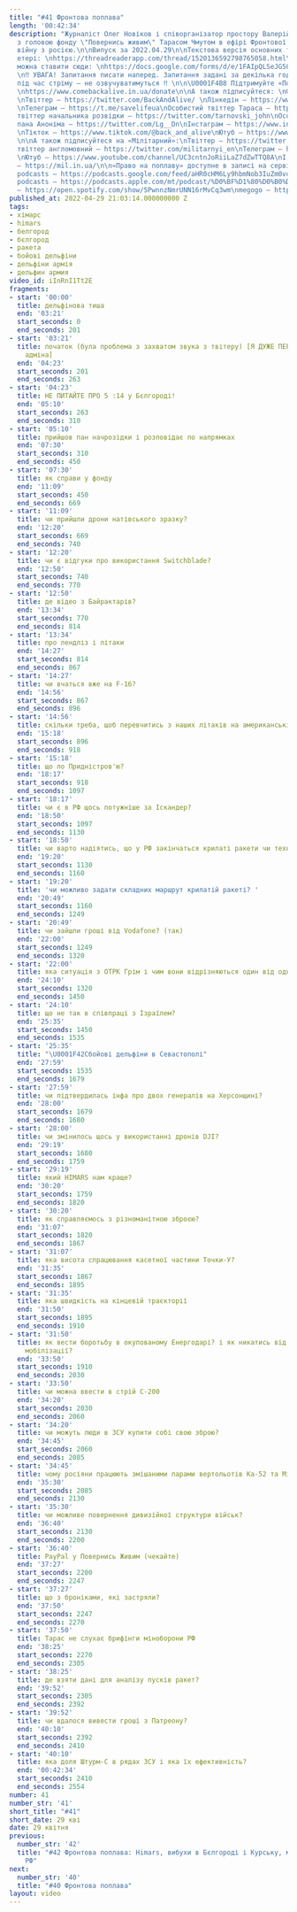 ```yaml
---
title: "#41 Фронтова поплава"
length: '00:42:34'
description: "Журналіст Олег Новіков і співорганізатор простору Валерій Агєєв обговорюють
  з головою фонду \"Повернись живим\" Тарасом Чмутом в ефірі Фронтової поплави обговорюють
  війну з росією.\n\nВипуск за 2022.04.29\n\nТекстова версія основних тез у цьому
  етері: \nhttps://threadreaderapp.com/thread/1520136592798765058.html\n\nЗапитання
  можна ставити сюди: \nhttps://docs.google.com/forms/d/e/1FAIpQLSeJG50oYSvMZFDr1lJp3sCCyhYLVIFlPiwydHwml6O8U5bhZQ/viewform
  \n‼️ УВАГА! Запитання писати наперед. Запитання задані за декілька годин до, чи
  під час стріму – не озвучуватимуться ‼️ \n\n\U0001F4B8 Підтримуйте «Повернись Живим»:
  \nhttps://www.comebackalive.in.ua/donate\n\nА також підписуйтеся: \nФейсбук – https://www.facebook.com/backandalive
  \nТвіттер – https://twitter.com/BackAndAlive/ \nЛінкедін – https://www.linkedin.com/company/come-back-alive/
  \nТелеграм – https://t.me/savelifeua\nОсобистий твіттер Тараса – https://twitter.com/TarasChmut\nОсобистий
  твіттер начальника розвідки – https://twitter.com/tarnovski_john\nОсобистий твіттер
  пана Аноніма – https://twitter.com/Lg__Dn\nІнстаграм – https://www.instagram.com/savelife.in.ua/
  \nТікток – https://www.tiktok.com/@back_and_alive\nЮтуб – https://www.youtube.com/channel/UCGIa6LSAw2Cl_P-DFv2pHXQ
  \n\nА також підписуйтеся на «Мілітарний»:\nТвіттер – https://twitter.com/mil_in_ua\nТа
  твіттер англомовний – https://twitter.com/militarnyi_en\nТелеграм – https://t.me/milinua
  \nЮтуб – https://www.youtube.com/channel/UC3cntnJoRiiLaZ7dZwTTQ8A\nІ читайте сайт
  – https://mil.in.ua/\n\n«Право на поплаву» доступне в записі на сервісах: \ngoogle
  podcasts – https://podcasts.google.com/feed/aHR0cHM6Ly9hbmNob3IuZm0vcy84ODhiMzE0Yy9wb2RjYXN0L3Jzcw\napple
  podcasts – https://podcasts.apple.com/mt/podcast/%D0%BF%D1%80%D0%B0%D0%B2%D0%BE-%D0%BD%D0%B0-%D0%BF%D0%BE%D0%BF%D0%BB%D0%B0%D0%B2%D1%83/id1613491809\nspotify
  – https://open.spotify.com/show/5PwnnzNmrUNN16rMvCq3wm\nmegogo – https://megogo.page.link/tA2y\n\n0"
published_at: 2022-04-29 21:03:14.000000000 Z
tags:
- хімарс
- himars
- белгород
- бєлгород
- ракета
- бойові дельфіни
- дельфіни армія
- дельфин армия
video_id: iInRnI1Tt2E
fragments:
- start: '00:00'
  title: дельфінова тиша
  end: '03:21'
  start_seconds: 0
  end_seconds: 201
- start: '03:21'
  title: початок (була проблема з захватом звука з твітеру) [Я ДУЖЕ ПЕРЕПРОШУЮ — примітка
    адміна]
  end: '04:23'
  start_seconds: 201
  end_seconds: 263
- start: '04:23'
  title: НЕ ПИТАЙТЕ ПРО 5 :14 у Бєлгороді!
  end: '05:10'
  start_seconds: 263
  end_seconds: 310
- start: '05:10'
  title: прийшов пан начрозідки і розповідає по напрямках
  end: '07:30'
  start_seconds: 310
  end_seconds: 450
- start: '07:30'
  title: як справи у фонду
  end: '11:09'
  start_seconds: 450
  end_seconds: 669
- start: '11:09'
  title: чи прийшли дрони натівського зразку?
  end: '12:20'
  start_seconds: 669
  end_seconds: 740
- start: '12:20'
  title: чи є відгуки про використання Switchblade?
  end: '12:50'
  start_seconds: 740
  end_seconds: 770
- start: '12:50'
  title: де відео з Байрактарів?
  end: '13:34'
  start_seconds: 770
  end_seconds: 814
- start: '13:34'
  title: про лендліз і літаки
  end: '14:27'
  start_seconds: 814
  end_seconds: 867
- start: '14:27'
  title: чи вчаться вже на F-16?
  end: '14:56'
  start_seconds: 867
  end_seconds: 896
- start: '14:56'
  title: скільки треба, щоб перевчитись з наших літаків на американські
  end: '15:18'
  start_seconds: 896
  end_seconds: 918
- start: '15:18'
  title: що по Придністров'ю?
  end: '18:17'
  start_seconds: 918
  end_seconds: 1097
- start: '18:17'
  title: чи є в РФ щось потужніше за Іскандер?
  end: '18:50'
  start_seconds: 1097
  end_seconds: 1130
- start: '18:50'
  title: чи варто надіятись, що у РФ закінчаться крилаті ракети чи техніка?
  end: '19:20'
  start_seconds: 1130
  end_seconds: 1160
- start: '19:20'
  title: 'чи можливо задати складних маршрут крилатій ракеті? '
  end: '20:49'
  start_seconds: 1160
  end_seconds: 1249
- start: '20:49'
  title: чи зайшли гроші від Vodafone? (так)
  end: '22:00'
  start_seconds: 1249
  end_seconds: 1320
- start: '22:00'
  title: яка ситуація з ОТРК Грім і чим вони відрізняються один від одного?
  end: '24:10'
  start_seconds: 1320
  end_seconds: 1450
- start: '24:10'
  title: що не так в співпраці з Ізраїлем?
  end: '25:35'
  start_seconds: 1450
  end_seconds: 1535
- start: '25:35'
  title: "\U0001F42Cбойові дельфіни в Севастополі"
  end: '27:59'
  start_seconds: 1535
  end_seconds: 1679
- start: '27:59'
  title: чи підтвердилась інфа про двох генералів на Херсонщині?
  end: '28:00'
  start_seconds: 1679
  end_seconds: 1680
- start: '28:00'
  title: чи змінилось щось у використанні дронів DJI?
  end: '29:19'
  start_seconds: 1680
  end_seconds: 1759
- start: '29:19'
  title: який HIMARS нам краще?
  end: '30:20'
  start_seconds: 1759
  end_seconds: 1820
- start: '30:20'
  title: як справляємось з різноманітною зброєю?
  end: '31:07'
  start_seconds: 1820
  end_seconds: 1867
- start: '31:07'
  title: яка висота спрацювання касетної частини Точки-У?
  end: '31:35'
  start_seconds: 1867
  end_seconds: 1895
- start: '31:35'
  title: яка швидкість на кінцевій траєкторії
  end: '31:50'
  start_seconds: 1895
  end_seconds: 1910
- start: '31:50'
  title: як вести боротьбу в окупованому Енергодарі? і як никатись від примусової
    мобілізації?
  end: '33:50'
  start_seconds: 1910
  end_seconds: 2030
- start: '33:50'
  title: чи можна ввести в стрій С-200
  end: '34:20'
  start_seconds: 2030
  end_seconds: 2060
- start: '34:20'
  title: чи можуть люди в ЗСУ купити собі свою зброю?
  end: '34:45'
  start_seconds: 2060
  end_seconds: 2085
- start: '34:45'
  title: чому росіяни працюють змішаними парами вертольотів Ка-52 та Мі-8?
  end: '35:30'
  start_seconds: 2085
  end_seconds: 2130
- start: '35:30'
  title: чи можливе повернення дивизійної структури військ?
  end: '36:40'
  start_seconds: 2130
  end_seconds: 2200
- start: '36:40'
  title: PayPal у Повернись Живим (чекайте)
  end: '37:27'
  start_seconds: 2200
  end_seconds: 2247
- start: '37:27'
  title: що з броніками, які застряли?
  end: '37:50'
  start_seconds: 2247
  end_seconds: 2270
- start: '37:50'
  title: Тарас не слухає брифінги міноборони РФ
  end: '38:25'
  start_seconds: 2270
  end_seconds: 2305
- start: '38:25'
  title: де взяти дані для аналізу пусків ракет?
  end: '39:52'
  start_seconds: 2305
  end_seconds: 2392
- start: '39:52'
  title: чи вдалося вивести гроші з Патреону?
  end: '40:10'
  start_seconds: 2392
  end_seconds: 2410
- start: '40:10'
  title: яка доля Штурм-С в рядах ЗСУ і яка їх ефективність?
  end: '00:42:34'
  start_seconds: 2410
  end_seconds: 2554
number: 41
number_str: '41'
short_title: "#41"
short_date: 29 кві
date: 29 квітня
previous:
  number_str: '42'
  title: "#42 Фронтова поплава: Himars, вибухи в Бєлгороді і Курську, мобілізація
    РФ"
next:
  number_str: '40'
  title: "#40 Фронтова поплава"
layout: video
---
```

